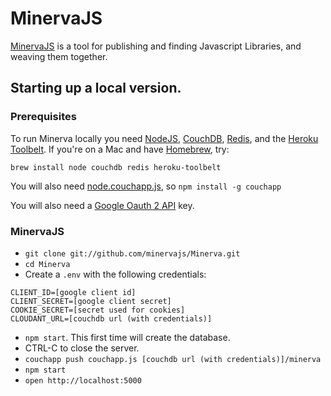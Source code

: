 # MinervaJS

[MinervaJS](http://minervajs.org) is a tool for publishing and finding Javascript Libraries, and weaving them together.

## Starting up a local version.

### Prerequisites

To run Minerva locally you need [NodeJS](http://nodejs.org/), [CouchDB](http://couchdb.apache.org/), [Redis](http://redis.io/), and the [Heroku Toolbelt](https://toolbelt.heroku.com/). If you're on a Mac and have [Homebrew](http://mxcl.github.com/homebrew/), try:

```
brew install node couchdb redis heroku-toolbelt
```

You will also need [node.couchapp.js](https://github.com/mikeal/node.couchapp.js/tree/), so ``npm install -g couchapp``

You will also need a [Google Oauth 2 API](https://developers.google.com/accounts/docs/OAuth2) key.

### MinervaJS

* ``git clone git://github.com/minervajs/Minerva.git``
* ``cd Minerva``
* Create a ``.env`` with the following credentials:

```
CLIENT_ID=[google client id]
CLIENT_SECRET=[google client secret]
COOKIE_SECRET=[secret used for cookies]
CLOUDANT_URL=[couchdb url (with credentials)]
```

* ``npm start``. This first time will create the database.
* CTRL-C to close the server.
* ``couchapp push couchapp.js [couchdb url (with credentials)]/minerva``
* ``npm start``
* ``open http://localhost:5000``